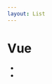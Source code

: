 ```yaml
---
layout: List
---
```


# Vue

- <aLink href='./vue/Vue_Data_Update_Views' title='Vue 数据更新视图未同步渲染' />
- <aLink href='./vue/Vue_No_Refresh' title='Vue 返回时不刷新页面' />
